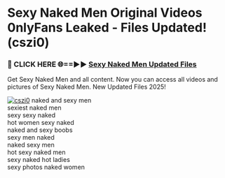 # Sexy Naked Men Original Videos 0nlyFans Leaked - Files Updated! (cszi0)

<h3>🔴 CLICK HERE 🌐==►► <a href="https://tinyurl.com/up5wt9bj" rel="nofollow">Sexy Naked Men Updated Files</a></h3>

Get Sexy Naked Men and all content. Now you can access all videos and pictures of Sexy Naked Men. New Updated Files 2025!

[![cszi0](https://i.imgur.com/ABiUzMV.gif)](https://tinyurl.com/up5wt9bj)
naked and sexy men<br>
sexiest naked men<br>
sexy sexy naked<br>
hot women sexy naked<br>
naked and sexy boobs<br>
sexy men naked<br>
naked sexy men<br>
hot sexy naked men<br>
sexy naked hot ladies<br>
sexy photos naked women
